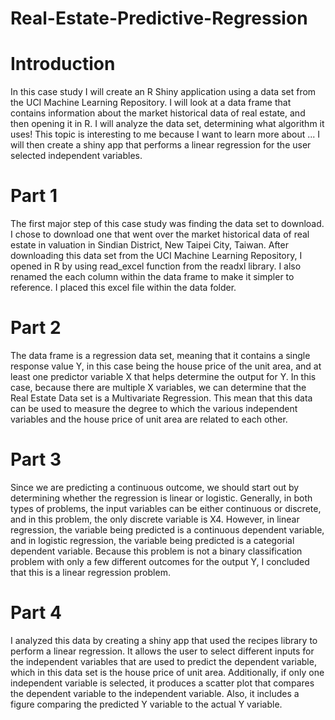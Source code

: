 # Real-Estate-Predictive-Regression

# Introduction
In this case study I will create an R Shiny application using a data set from the UCI Machine Learning Repository. I will look at a data frame that contains information about the market historical data of real estate, and then opening it in R. I will analyze the data set, determining what algorithm it uses! This topic is interesting to me because I want to learn more about ... I will then create a shiny app that performs a linear regression for the user selected independent variables.

# Part 1
The first major step of this case study was finding the data set to download. I chose to download one that went over the market historical data of real estate in valuation in Sindian District, New Taipei City, Taiwan. After downloading this data set from the UCI Machine Learning Repository,  I opened in R by using read_excel function from the readxl library. I also renamed the each column within the data frame to make it simpler to reference. I placed this excel file within the data folder.

# Part 2
The data frame is a regression data set, meaning that it contains a single response value Y, in this case being the house price of the unit area, and at least one predictor variable X that helps determine the output for Y. In this case, because there are multiple X variables, we can determine  that the Real Estate Data set is a Multivariate Regression. This mean that this data can be used to measure the degree to which the various independent variables and the house price of unit area are related to each other.

# Part 3
Since we are predicting a continuous outcome, we should start out by determining whether the regression is linear or logistic. Generally, in both types of problems, the input variables can be either continuous or discrete, and in this problem, the only discrete variable is X4. However, in linear regression, the variable being predicted is a continuous dependent variable, and in logistic regression, the variable being predicted is a categorial dependent variable. Because this problem is not a binary classification	problem with only a few different outcomes for the output Y, I concluded that this is a linear regression problem.

# Part 4
I analyzed this data by creating a shiny app that used the recipes library to perform a linear regression. It allows the user to select different inputs for the independent variables that are used to predict the dependent variable, which in this data set is the house price of unit area. Additionally, if only one independent variable is selected, it produces a scatter plot that compares the dependent variable to the independent variable. Also, it includes a figure comparing the predicted Y variable to the actual Y variable.
